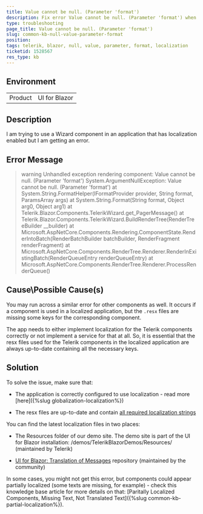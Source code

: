 ```yaml
---
title: Value cannot be null. (Parameter 'format')
description: Fix error Value cannot be null. (Parameter 'format') when using Telerik UI for Blazor.
type: troubleshooting
page_title: Value cannot be null. (Parameter 'format')
slug: common-kb-null-value-parameter-format
position: 
tags: telerik, blazor, null, value, parameter, format, localization
ticketid: 1528567
res_type: kb
---
```


## Environment
<table>
	<tbody>
		<tr>
			<td>Product</td>
			<td>UI for Blazor</td>
		</tr>
	</tbody>
</table>


## Description

I am trying to use a Wizard component in an application that has localization enabled but I am getting an error.

## Error Message

>warning Unhandled exception rendering component: Value cannot be null. (Parameter 'format')
System.ArgumentNullException: Value cannot be null. (Parameter 'format')
at System.String.FormatHelper(IFormatProvider provider, String format, ParamsArray args)
at System.String.Format(String format, Object arg0, Object arg1)
at Telerik.Blazor.Components.TelerikWizard.get_PagerMessage()
at Telerik.Blazor.Components.TelerikWizard.BuildRenderTree(RenderTreeBuilder __builder)
at Microsoft.AspNetCore.Components.Rendering.ComponentState.RenderIntoBatch(RenderBatchBuilder batchBuilder, RenderFragment renderFragment)
at Microsoft.AspNetCore.Components.RenderTree.Renderer.RenderInExistingBatch(RenderQueueEntry renderQueueEntry)
at Microsoft.AspNetCore.Components.RenderTree.Renderer.ProcessRenderQueue()


## Cause\Possible Cause(s)

You may run across a similar error for other components as well. It occurs if a component is used in a localized application, but the `.resx` files are missing some keys for the corresponding component.

The app needs to either implement localization for the Telerik components correctly or not implement a service for that at all. So, it is essential that the resx files used for the Telerik components in the localized application are always up-to-date containing all the necessary keys.

## Solution

To solve the issue, make sure that:

* The application is correctly configured to use localization - read more [here]({%slug globalization-localization%})

* The resx files are up-to-date and contain [all required localization strings](https://docs.telerik.com/blazor-ui/api/Telerik.Blazor.Resources.Messages)


You can find the latest localization files in two places:

* The Resources folder of our demo site. The demo site is part of the UI for Blazor installation: /demos/TelerikBlazorDemos/Resources/ (maintained by Telerik)

* [UI for Blazor: Translation of Messages](https://github.com/telerik/blazor-ui-messages) repository (maintained by the community)

In some cases, you might not get this error, but components could appear partially localized (some texts are missing, for example) - check this knowledge base article for more details on that: [Paritally Localized Components, Missing Text, Not Translated Text]({%slug common-kb-partial-localization%}).
